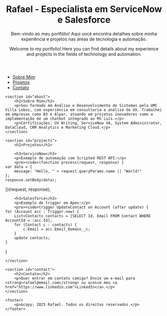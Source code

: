 <body>
    <header>
        <h1>Rafael - Especialista em ServiceNow e Salesforce</h1>
        <p>Bem-vindo ao meu portfólio! Aqui você encontra detalhes sobre minha experiência e projetos nas áreas de tecnologia e automação.</p>
        <p>Welcome to my portfolio! Here you can find details about my experience and projects in the fields of technology and automation.</p>
    </header>
    <nav>
        <ul>
            <li><a href="about">Sobre Mim</a></li>
            <li><a href="projects">Projetos</a></li>
            <li><a href="contact">Contato</a></li>
        </ul>
    </nav>

    <section id="about">
        <h2>Sobre Mim</h2>
        <p>Sou formado em Análise e Desenvolvimento de Sistemas pela UMC Villa Lobos, com experiência em consultoria e análise de UX. Trabalhei em empresas como B3 e Alpar, atuando em projetos inovadores como a implementação de um chatbot integrado ao MS Luis.</p>
        <p>Certificações: UX Writing, ServiceNow VA, System Administrator, DataCloud, CRM Analytics e Marketing Cloud.</p>
    </section>

    <section id="projects">
        <h2>Projetos</h2>

        <h3>ServiceNow</h3>
        <p>Exemplo de automação com Scripted REST API:</p>
        <pre><code>(function process(request, response) {  
    var data = {  
        message: "Hello, " + request.queryParams.name || "World!"  
    };  
    response.setBody(data);  
})(request, response);
        </code></pre>

        <h3>Salesforce</h3>
        <p>Exemplo de trigger em Apex:</p>
        <pre><code>trigger UpdateContact on Account (after update) {  
    for (Account acc : Trigger.new) {  
        List<Contact> contacts = [SELECT Id, Email FROM Contact WHERE AccountId = :acc.Id];  
        for (Contact c : contacts) {  
            c.Email = acc.Email_Domain__c;  
        }  
        update contacts;  
    }  
}</code></pre>

    </section>

    <section id="contact">
        <h2>Contato</h2>
        <p>Quer entrar em contato comigo? Envie um e-mail para <strong>rafael@email.com</strong> ou acesse meu <a href="https://www.linkedin.com">LinkedIn</a>.</p>
    </section>

    <footer>
        <p>&copy; 2025 Rafael. Todos os direitos reservados.</p>
    </footer>
</body>
</html>
